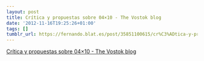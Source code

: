 ```yaml
---
layout: post
title: Crítica y propuestas sobre 04×10 - The Vostok blog
date: '2012-11-16T19:25:26+01:00'
tags: []
tumblr_url: https://fernando.blat.es/post/35851100615/cr%C3%ADtica-y-propuestas-sobre-04-10-the-vostok-blog
---
```

[Crítica y propuestas sobre 04×10 - The Vostok blog](http://www.vostokstudio.com/blog/2012/11/04x10/)  
